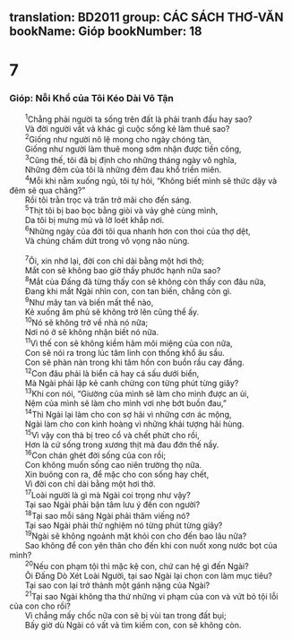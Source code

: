 translation: BD2011
group: CÁC SÁCH THƠ-VĂN
bookName: Gióp 
bookNumber: 18
-------

<div class="title"><h1>7</h1><h3>Gióp: Nỗi Khổ của Tôi Kéo Dài Vô Tận</h3></div>
<span class="verse giop_7_1">  <sup>1</sup>Chẳng phải người ta sống trên đất là phải tranh đấu hay sao?<br/>  Và đời người vất vả khác gì cuộc sống kẻ làm thuê sao?<br/></span>
<span class="verse giop_7_2">  <sup>2</sup>Giống như người nô lệ mong cho ngày chóng tàn,<br/>  Giống như người làm thuê mong sớm nhận được tiền công,<br/></span>
<span class="verse giop_7_3">  <sup>3</sup>Cũng thế, tôi đã bị định cho những tháng ngày vô nghĩa,<br/>  Những đêm của tôi là những đêm đau khổ triền miên.<br/></span>
<span class="verse giop_7_4">  <sup>4</sup>Mỗi khi nằm xuống ngủ, tôi tự hỏi, “Không biết mình sẽ thức dậy và đêm sẽ qua chăng?”<br/>  Rồi tôi trằn trọc và trăn trở mãi cho đến sáng.<br/></span>
<span class="verse giop_7_5">  <sup>5</sup>Thịt tôi bị bao bọc bằng giòi và vảy ghẻ cùng mình,<br/>  Da tôi bị mưng mủ và lở loét khắp nơi.<br/></span>
<span class="verse giop_7_6">  <sup>6</sup>Những ngày của đời tôi qua nhanh hơn con thoi của thợ dệt,<br/>  Và chúng chấm dứt trong vô vọng não nùng.<br/><br/></span>
<span class="verse giop_7_7">  <sup>7</sup>Ôi, xin nhớ lại, đời con chỉ dài bằng một hơi thở;<br/>  Mắt con sẽ không bao giờ thấy phước hạnh nữa sao?<br/></span>
<span class="verse giop_7_8">  <sup>8</sup>Mắt của Ðấng đã từng thấy con sẽ không còn thấy con đâu nữa,<br/>  Ðang khi mắt Ngài nhìn con, con tan biến, chẳng còn gì.<br/></span>
<span class="verse giop_7_9">  <sup>9</sup>Như mây tan và biến mất thể nào,<br/>  Kẻ xuống âm phủ sẽ không trở lên cũng thể ấy.<br/></span>
<span class="verse giop_7_10">  <sup>10</sup>Nó sẽ không trở về nhà nó nữa;<br/>  Nơi nó ở sẽ không nhận biết nó nữa.<br/></span>
<span class="verse giop_7_11">  <sup>11</sup>Vì thế con sẽ không kiềm hãm môi miệng của con nữa,<br/>  Con sẽ nói ra trong lúc tâm linh con thống khổ âu sầu.<br/>  Con sẽ phàn nàn trong khi tâm hồn con buồn rầu cay đắng.<br/></span>
<span class="verse giop_7_12">  <sup>12</sup>Con đâu phải là biển cả hay cá sấu dưới biển,<br/>  Mà Ngài phải lập kẻ canh chừng con từng phút từng giây?<br/></span>
<span class="verse giop_7_13">  <sup>13</sup>Khi con nói, “Giường của mình sẽ làm cho mình được an ủi,<br/>  Nệm của mình sẽ làm cho mình vơi nhẹ bớt buồn đau,”<br/></span>
<span class="verse giop_7_14">  <sup>14</sup>Thì Ngài lại làm cho con sợ hãi vì những cơn ác mộng,<br/>  Ngài làm cho con kinh hoàng vì những khải tượng hãi hùng.<br/></span>
<span class="verse giop_7_15">  <sup>15</sup>Vì vậy con thà bị treo cổ và chết phứt cho rồi,<br/>  Hơn là cứ sống trong xương thịt mà đau đớn thế nầy.<br/></span>
<span class="verse giop_7_16">  <sup>16</sup>Con chán ghét đời sống của con rồi;<br/>  Con không muốn sống cao niên trường thọ nữa.<br/>  Xin buông con ra, để mặc cho con sống hay chết,<br/>  Vì đời con chỉ dài bằng một hơi thở.<br/></span>
<span class="verse giop_7_17">  <sup>17</sup>Loài người là gì mà Ngài coi trọng như vậy?<br/>  Tại sao Ngài phải bận tâm lưu ý đến con người?<br/></span>
<span class="verse giop_7_18">  <sup>18</sup>Tại sao mỗi sáng Ngài phải thăm viếng nó?<br/>  Tại sao Ngài phải thử nghiệm nó từng phút từng giây?<br/></span>
<span class="verse giop_7_19">  <sup>19</sup>Ngài sẽ không ngoảnh mặt khỏi con cho đến bao lâu nữa?<br/>  Sao không để con yên thân cho đến khi con nuốt xong nước bọt của mình?<br/></span>
<span class="verse giop_7_20">  <sup>20</sup>Nếu con phạm tội thì mặc kệ con, chứ can hệ gì đến Ngài?<br/>  Ôi Ðấng Dò Xét Loài Người, tại sao Ngài lại chọn con làm mục tiêu?<br/>  Tại sao con lại trở thành một gánh nặng của Ngài?<br/></span>
<span class="verse giop_7_21">  <sup>21</sup>Tại sao Ngài không tha thứ những vi phạm của con và vứt bỏ tội lỗi của con cho rồi?<br/>  Vì chẳng mấy chốc nữa con sẽ bị vùi tan trong đất bụi;<br/>  Bấy giờ dù Ngài có vất vả tìm kiếm con, con sẽ không còn.<br/></span>
